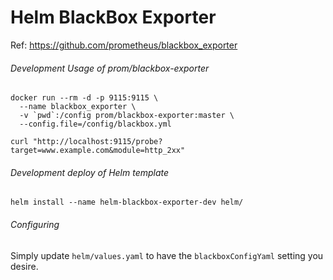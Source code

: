 # Helm BlackBox Exporter

Ref:  https://github.com/prometheus/blackbox_exporter


###### Development Usage of prom/blackbox-exporter

```
docker run --rm -d -p 9115:9115 \
  --name blackbox_exporter \
  -v `pwd`:/config prom/blackbox-exporter:master \
  --config.file=/config/blackbox.yml

curl "http://localhost:9115/probe?target=www.example.com&module=http_2xx"
```

###### Development deploy of Helm template

```
helm install --name helm-blackbox-exporter-dev helm/
```


###### Configuring

Simply update `helm/values.yaml` to have the `blackboxConfigYaml` setting you desire.
